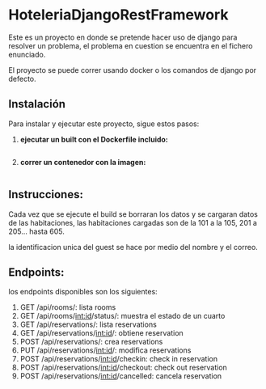 # HoteleriaDjangoRestFramework

Este es un proyecto en donde se pretende hacer uso de django para resolver un problema, el problema en cuestion se encuentra en el fichero enunciado.

El proyecto se puede correr usando docker o los comandos de django por defecto.

## Instalación

Para instalar y ejecutar este proyecto, sigue estos pasos:

1.  **ejecutar un built con el Dockerfile incluido:**
    ```docker build -t test/docker-django .
2.  **correr un contenedor con la imagen:**
    ```docker run -p 8000:8000 test/docker-django

## Instrucciones:

Cada vez que se ejecute el build se borraran los datos y se cargaran datos de las habitaciones, las habitaciones cargadas son de la 101 a la 105, 201 a 205... hasta 605.

la identificacion unica del guest se hace por medio del nombre y el correo.

## Endpoints:
los endpoints disponibles son los siguientes:

1.  GET /api/rooms/:                            lista rooms
2.  GET /api/rooms/<int:id>/status/:            muestra el estado de un cuarto
3.  GET /api/reservations/:                     lista reservations
4.  GET /api/reservations/<int:id>/:            obtiene reservation
5.  POST /api/reservations/:                    crea reservations
6.  PUT /api/reservations/<int:id>/:            modifica reservations
7.  POST /api/reservations/<int:id>/checkin:    check in reservation
8.  POST /api/reservations/<int:id>/checkout:   check out reservation
9.  POST /api/reservations/<int:id>/cancelled:  cancela reservation
